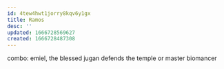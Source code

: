 ```yaml
---
id: 4tew4hwt1jorry8kqv6y1gx
title: Ramos
desc: ''
updated: 1666728569627
created: 1666728487308
---
```


combo:
emiel, the blessed
jugan defends the temple
  or master biomancer